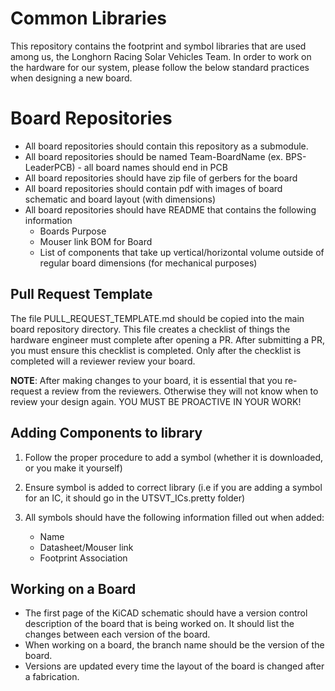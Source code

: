 # Common Libraries
This repository contains the footprint and symbol libraries that are used among us, the Longhorn Racing Solar Vehicles Team. 
In order to work on the hardware for our system, please follow the below standard practices when designing a new board.

# Board Repositories
* All board repositories should contain this repository as a submodule.
* All board repositories should be named Team-BoardName (ex. BPS-LeaderPCB) - all board names should end in PCB
* All board repositories should have zip file of gerbers for the board
* All board repositories should contain pdf with images of board schematic and board layout (with dimensions)
* All board repositories should have README that contains the following information
    * Boards Purpose
    * Mouser link BOM for Board
    * List of components that take up vertical/horizontal volume outside of regular board dimensions (for mechanical purposes)

## Pull Request Template
The file PULL_REQUEST_TEMPLATE.md should be copied into the main board repository directory. This file creates a checklist of 
things the hardware engineer must complete after opening a PR. After submitting a PR, you must ensure this checklist is completed. Only after
the checklist is completed will a reviewer review your board.

**NOTE**: After making changes to your board, it is essential that you re-request a review from the reviewers. Otherwise they will not know when
to review your design again. YOU MUST BE PROACTIVE IN YOUR WORK!

## Adding Components to library
1. Follow the proper procedure to add a symbol (whether it is downloaded, or you make it yourself)
2. Ensure symbol is added to correct library (i.e if you are adding a symbol for an IC, it should go in the UTSVT_ICs.pretty folder)
3. All symbols should have the following information filled out when added:
    
    * Name
    * Datasheet/Mouser link
    * Footprint Association

## Working on a Board
* The first page of the KiCAD schematic should have a version control description of the board that is being worked on. It should list the changes between each version of the board.
* When working on a board, the branch name should be the version of the board.
* Versions are updated every time the layout of the board is changed after a fabrication.